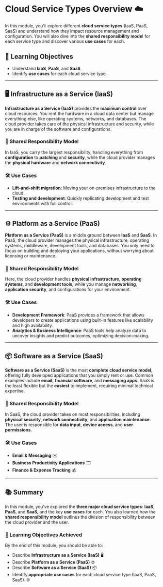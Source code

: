 # Cloud Service Types Overview ☁️

In this module, you'll explore different **cloud service types** (IaaS, PaaS, SaaS) and understand how they impact resource management and configuration. You will also dive into the **shared responsibility model** for each service type and discover various **use cases** for each.

## 🎯 Learning Objectives
- Understand **IaaS**, **PaaS**, and **SaaS**.
- Identify **use cases** for each cloud service type.

---

## 🖥️ Infrastructure as a Service (IaaS)

**Infrastructure as a Service (IaaS)** provides the **maximum control** over cloud resources. You rent the hardware in a cloud data center but manage everything else, like operating systems, networks, and databases. The cloud provider takes care of the physical infrastructure and security, while you are in charge of the software and configurations.

### 🔄 **Shared Responsibility Model**  
In IaaS, you carry the largest responsibility, handling everything from **configuration** to **patching** and **security**, while the cloud provider manages the **physical hardware** and **network connectivity**.

### 🛠️ **Use Cases**  
- **Lift-and-shift migration**: Moving your on-premises infrastructure to the cloud.
- **Testing and development**: Quickly replicating development and test environments with full control.

---

## ⚙️ Platform as a Service (PaaS)

**Platform as a Service (PaaS)** is a middle ground between **IaaS** and **SaaS**. In PaaS, the cloud provider manages the physical infrastructure, operating systems, middleware, development tools, and databases. You only need to focus on building and deploying your applications, without worrying about licensing or maintenance.

### 🔄 **Shared Responsibility Model**  
Here, the cloud provider handles **physical infrastructure**, **operating systems**, and **development tools**, while you manage **networking**, **application security**, and configurations for your environment.

### 🛠️ **Use Cases**  
- **Development Framework**: PaaS provides a framework that allows developers to create applications using built-in features like scalability and high availability.
- **Analytics & Business Intelligence**: PaaS tools help analyze data to uncover insights and predict outcomes, optimizing decision-making.

---

## 📦 Software as a Service (SaaS)

**Software as a Service (SaaS)** is the most **complete cloud service model**, offering fully developed applications that you simply rent or use. Common examples include **email**, **financial software**, and **messaging apps**. SaaS is the least flexible but the **easiest** to implement, requiring minimal technical expertise.

### 🔄 **Shared Responsibility Model**  
In SaaS, the cloud provider takes on most responsibilities, including **physical security**, **network connectivity**, and **application maintenance**. The user is responsible for **data input**, **device access**, and **user permissions**.

### 🛠️ **Use Cases**  
- **Email & Messaging** ✉️
- **Business Productivity Applications** 🗂️
- **Finance & Expense Tracking** 💰

---

## 📚 Summary

In this module, you've explored the **three major cloud service types**: **IaaS**, **PaaS**, and **SaaS**, and the key **use cases** for each. You also learned how the **shared responsibility model** outlines the division of responsibility between the cloud provider and the user.

### 🎯 **Learning Objectives Achieved**
By the end of this module, you should be able to:
- Describe **Infrastructure as a Service (IaaS)** 🖥️
- Describe **Platform as a Service (PaaS)** ⚙️
- Describe **Software as a Service (SaaS)** 📦
- Identify **appropriate use cases** for each cloud service type (IaaS, PaaS, SaaS). 🌐

